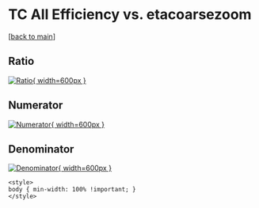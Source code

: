# TC All Efficiency vs. etacoarsezoom

[[back to main](./)]



## Ratio

[![Ratio](../mtv/var/TC_0_eff_etacoarsezoom.png){ width=600px }](../mtv/var/TC_0_eff_etacoarsezoom.pdf)

## Numerator

[![Numerator](../mtv/num/TC_0_eff_etacoarsezoom_num.png){ width=600px }](../mtv/num/TC_0_eff_etacoarsezoom_num.pdf)

## Denominator

[![Denominator](../mtv/den/TC_0_eff_etacoarsezoom_den.png){ width=600px }](../mtv/den/TC_0_eff_etacoarsezoom_den.pdf)


``` {=html}
<style>
body { min-width: 100% !important; }
</style>
```
